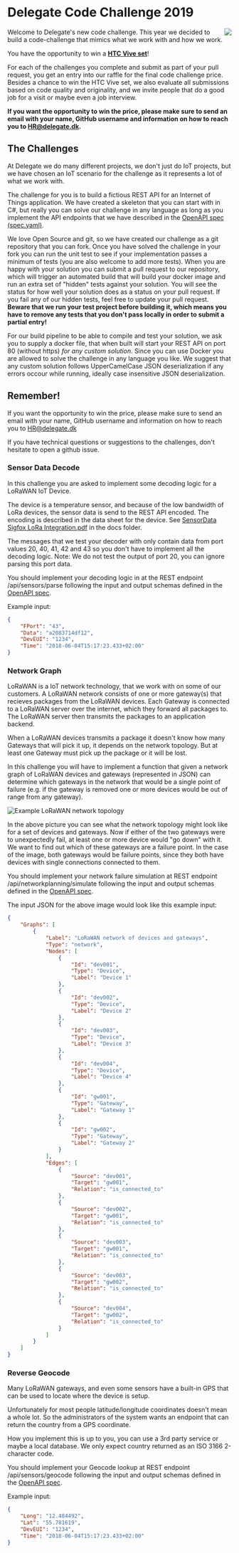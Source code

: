 # Delegate Code Challenge 2019
<img align="right" src="https://delegate.dk/media/26491/logo_transparent_200px_72dpi.png">
Welcome to Delegate's new code challenge. This year we decided to build a code-challenge that mimics what we work with and how we work.  

You have the opportunity to win a **[HTC Vive set](https://www.vive.com/eu/product/)**!  

For each of the challenges you complete and submit as part of your pull request, you get an entry into our raffle for the final code challenge price. Besides a chance to win the HTC Vive set, we also evaluate all submissions based on code quality and originality, and we invite people that do a good job for a visit or maybe even a job interview.  

**If you want the opportunity to win the price, please make sure to send an email with your name, GitHub username and information on how to reach you to HR@delegate.dk.**

## The Challenges 
At Delegate we do many different projects, we don't just do IoT projects, but we have chosen an IoT scenario for the challenge as it represents a lot of what we work with. 

The challenge for you is to build a fictious REST API for an Internet of Things application. We have created a skeleton that you can start with in C#, 
but really you can solve our challenge in any language as long as you implement the API endpoints that we have described in the [OpenAPI spec (spec.yaml)](spec.yaml). 

We love Open Source and git, so we have created our challenge as a git repository that you can fork. Once you have solved the challenge in your fork you can run the unit test to see if your implementation passes a minimum of tests (you are also welcome to add more tests). When you are happy with your solution you can submit a pull request to our repository, which will trigger an automated build that will build your docker image and run an extra set of "hidden" tests against your solution. You will see the status for how well your solution does as a status on your pull request. If you fail any of our hidden tests, feel free to update your pull request. **Beware that we run your test project before building it, which means you have to remove any tests that you don't pass locally in order to submit a partial entry!**

For our build pipeline to be able to compile and test your solution, we ask you to supply a docker file, that when built will start your REST API on port 80 (without https) *for any custom solution*. Since you can use Docker you are allowed to solve the challenge in any language you like. We suggest that any custom solution follows UpperCamelCase JSON deserialization if any errors occour while running, ideally case insensitive JSON deserialization.

## Remember!
If you want the opportunity to win the price, please make sure to send an email with your name, GitHub username and information on how to reach you to HR@delegate.dk 

If you have technical questions or suggestions to the challenges, don't hesitate to open a github issue.

### Sensor Data Decode
In this challenge you are asked to implement some decoding logic for a LoRaWAN IoT Device. 

The device is a temperature sensor, and because of the low bandwidth of LoRa devices, the sensor data is send to the REST API encoded. 
The encoding is described in the data sheet for the device. See [SensorData Sigfox LoRa Integration.pdf](docs/SensorDataIntegration.pdf) in the docs folder. 

The messages that we test your decoder with only contain data from port values 20, 40, 41, 42 and 43 so you don't have to implement all the decoding logic. Note: We do not test the output of port 20, you can ignore parsing this port data.

You should implement your decoding logic in at the REST endpoint /api/sensors/parse following the input and output schemas defined in the [OpenAPI spec](spec.yaml). 

Example input:
```JSON
{
    "FPort": "43",
    "Data": "a2083714df12",
    "DevEUI": "1234",
    "Time": "2018-06-04T15:17:23.433+02:00"
}
```

### Network Graph 
LoRaWAN is a IoT network technology, that we work with on some of our customers. A LoRaWAN network consists of one or more gateway(s) that recieves packages from the LoRaWAN devices. 
Each Gateway is connected to a LoRaWAN server over the internet, which they forward all packages to. The LoRaWAN server then transmits the packages to an application backend. 

When a LoRaWAN devices transmits a package it doesn't know how many Gateways that will pick it up, it depends on the network topology. But at least one Gateway must pick up the package or it will be lost. 

In this challenge you will have to implement a function that given a network graph of LoRaWAN devices and gateways (represented in JSON) can determine which gateways in the network that would be a single point of failure 
(e.g. if the gateway is removed one or more devices would be out of range from any gateway).

![Example LoRaWAN network topology](./docs/lorawan.png)  

In the above picture you can see what the network topology might look like for a set of devices and gateways. Now if either of the two gateways were to unexpectedly fail, at least one or more device would "go down" with it. We want to find out which of these gateways are a failure point. In the case of the image, both gateways would be failure points, since they both have devices with single connections connected to them. 

You should implement your network failure simulation at REST endpoint /api/networkplanning/simulate following the input and output schemas defined in the [OpenAPI spec](spec.yaml). 

The input JSON for the above image would look like this example input:
```JSON
{
    "Graphs": [
        {
            "Label": "LoRaWAN network of devices and gateways",
            "Type": "network",
            "Nodes": [
                {
                    "Id": "dev001",
                    "Type": "Device",
                    "Label": "Device 1"
                },
                {
                    "Id": "dev002",
                    "Type": "Device",
                    "Label": "Device 2"
                },
                {
                    "Id": "dev003",
                    "Type": "Device",
                    "Label": "Device 3"
                },
                {
                    "Id": "dev004",
                    "Type": "Device",
                    "Label": "Device 4"
                },
                {
                    "Id": "gw001",
                    "Type": "Gateway",
                    "Label": "Gateway 1"
                },
                {
                    "Id": "gw002",
                    "Type": "Gateway",
                    "Label": "Gateway 2"
                }
            ],
            "Edges": [
                {
                    "Source": "dev001",
                    "Target": "gw001",
                    "Relation": "is_connected_to"
                },
                {
                    "Source": "dev002",
                    "Target": "gw001",
                    "Relation": "is_connected_to"
                },
                {
                    "Source": "dev003",
                    "Target": "gw001",
                    "Relation": "is_connected_to"
                },
                {
                    "Source": "dev003",
                    "Target": "gw002",
                    "Relation": "is_connected_to"
                },
                {
                    "Source": "dev004",
                    "Target": "gw002",
                    "Relation": "is_connected_to"
                }
            ]
        }
    ]
}
```

### Reverse Geocode 
Many LoRaWAN gateways, and even some sensors have a built-in GPS that can be used to locate where the device is setup. 

Unfortunately for most people latitude/longitude coordinates doesn't mean a whole lot. So the administrators of the system wants an endpoint that can return the country from a GPS coordinate. 

How you implement this is up to you, you can use a 3rd party service or maybe a local database. We only expect country returned as an ISO 3166 2-character code.

You should implement your Geocode lookup at REST endpoint /api/sensors/geocode following the input and output schemas defined in the [OpenAPI spec](spec.yaml). 

Example input:
```JSON
{
    "Long": "12.484492",
    "Lat": "55.781619",
    "DevEUI": "1234",
    "Time": "2018-06-04T15:17:23.433+02:00"
}
```
